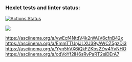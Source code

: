 ### Hexlet tests and linter status:
[![Actions Status](https://github.com/MisterFlicker/python-project-49/workflows/hexlet-check/badge.svg)](https://github.com/MisterFlicker/python-project-49/actions)

<a href="https://codeclimate.com/github/MisterFlicker/python-project-49/maintainability"><img src="https://api.codeclimate.com/v1/badges/50b7cdc90c8959ebe9ee/maintainability" /></a>

https://asciinema.org/a/vwEcf4NtdV4k2nWJV6cfnB42x
https://asciinema.org/a/EmmTTUnjJLXU39yAWCZ5gzDi3
https://asciinema.org/a/Yyn5hVX6iQkFZKbs2Zw4YvNHO
https://asciinema.org/a/odVoYf2lH6sRvPaRT2siDErA7
